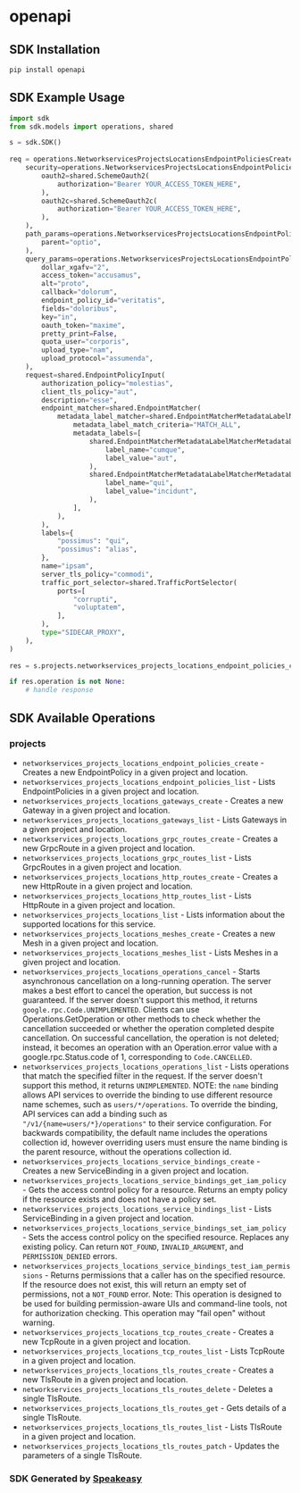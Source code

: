 # openapi

<!-- Start SDK Installation -->
## SDK Installation

```bash
pip install openapi
```
<!-- End SDK Installation -->

## SDK Example Usage
<!-- Start SDK Example Usage -->
```python
import sdk
from sdk.models import operations, shared

s = sdk.SDK()
    
req = operations.NetworkservicesProjectsLocationsEndpointPoliciesCreateRequest(
    security=operations.NetworkservicesProjectsLocationsEndpointPoliciesCreateSecurity(
        oauth2=shared.SchemeOauth2(
            authorization="Bearer YOUR_ACCESS_TOKEN_HERE",
        ),
        oauth2c=shared.SchemeOauth2c(
            authorization="Bearer YOUR_ACCESS_TOKEN_HERE",
        ),
    ),
    path_params=operations.NetworkservicesProjectsLocationsEndpointPoliciesCreatePathParams(
        parent="optio",
    ),
    query_params=operations.NetworkservicesProjectsLocationsEndpointPoliciesCreateQueryParams(
        dollar_xgafv="2",
        access_token="accusamus",
        alt="proto",
        callback="dolorum",
        endpoint_policy_id="veritatis",
        fields="doloribus",
        key="in",
        oauth_token="maxime",
        pretty_print=False,
        quota_user="corporis",
        upload_type="nam",
        upload_protocol="assumenda",
    ),
    request=shared.EndpointPolicyInput(
        authorization_policy="molestias",
        client_tls_policy="aut",
        description="esse",
        endpoint_matcher=shared.EndpointMatcher(
            metadata_label_matcher=shared.EndpointMatcherMetadataLabelMatcher(
                metadata_label_match_criteria="MATCH_ALL",
                metadata_labels=[
                    shared.EndpointMatcherMetadataLabelMatcherMetadataLabels(
                        label_name="cumque",
                        label_value="aut",
                    ),
                    shared.EndpointMatcherMetadataLabelMatcherMetadataLabels(
                        label_name="qui",
                        label_value="incidunt",
                    ),
                ],
            ),
        ),
        labels={
            "possimus": "qui",
            "possimus": "alias",
        },
        name="ipsam",
        server_tls_policy="commodi",
        traffic_port_selector=shared.TrafficPortSelector(
            ports=[
                "corrupti",
                "voluptatem",
            ],
        ),
        type="SIDECAR_PROXY",
    ),
)
    
res = s.projects.networkservices_projects_locations_endpoint_policies_create(req)

if res.operation is not None:
    # handle response
```
<!-- End SDK Example Usage -->

<!-- Start SDK Available Operations -->
## SDK Available Operations

### projects

* `networkservices_projects_locations_endpoint_policies_create` - Creates a new EndpointPolicy in a given project and location.
* `networkservices_projects_locations_endpoint_policies_list` - Lists EndpointPolicies in a given project and location.
* `networkservices_projects_locations_gateways_create` - Creates a new Gateway in a given project and location.
* `networkservices_projects_locations_gateways_list` - Lists Gateways in a given project and location.
* `networkservices_projects_locations_grpc_routes_create` - Creates a new GrpcRoute in a given project and location.
* `networkservices_projects_locations_grpc_routes_list` - Lists GrpcRoutes in a given project and location.
* `networkservices_projects_locations_http_routes_create` - Creates a new HttpRoute in a given project and location.
* `networkservices_projects_locations_http_routes_list` - Lists HttpRoute in a given project and location.
* `networkservices_projects_locations_list` - Lists information about the supported locations for this service.
* `networkservices_projects_locations_meshes_create` - Creates a new Mesh in a given project and location.
* `networkservices_projects_locations_meshes_list` - Lists Meshes in a given project and location.
* `networkservices_projects_locations_operations_cancel` - Starts asynchronous cancellation on a long-running operation. The server makes a best effort to cancel the operation, but success is not guaranteed. If the server doesn't support this method, it returns `google.rpc.Code.UNIMPLEMENTED`. Clients can use Operations.GetOperation or other methods to check whether the cancellation succeeded or whether the operation completed despite cancellation. On successful cancellation, the operation is not deleted; instead, it becomes an operation with an Operation.error value with a google.rpc.Status.code of 1, corresponding to `Code.CANCELLED`.
* `networkservices_projects_locations_operations_list` - Lists operations that match the specified filter in the request. If the server doesn't support this method, it returns `UNIMPLEMENTED`. NOTE: the `name` binding allows API services to override the binding to use different resource name schemes, such as `users/*/operations`. To override the binding, API services can add a binding such as `"/v1/{name=users/*}/operations"` to their service configuration. For backwards compatibility, the default name includes the operations collection id, however overriding users must ensure the name binding is the parent resource, without the operations collection id.
* `networkservices_projects_locations_service_bindings_create` - Creates a new ServiceBinding in a given project and location.
* `networkservices_projects_locations_service_bindings_get_iam_policy` - Gets the access control policy for a resource. Returns an empty policy if the resource exists and does not have a policy set.
* `networkservices_projects_locations_service_bindings_list` - Lists ServiceBinding in a given project and location.
* `networkservices_projects_locations_service_bindings_set_iam_policy` - Sets the access control policy on the specified resource. Replaces any existing policy. Can return `NOT_FOUND`, `INVALID_ARGUMENT`, and `PERMISSION_DENIED` errors.
* `networkservices_projects_locations_service_bindings_test_iam_permissions` - Returns permissions that a caller has on the specified resource. If the resource does not exist, this will return an empty set of permissions, not a `NOT_FOUND` error. Note: This operation is designed to be used for building permission-aware UIs and command-line tools, not for authorization checking. This operation may "fail open" without warning.
* `networkservices_projects_locations_tcp_routes_create` - Creates a new TcpRoute in a given project and location.
* `networkservices_projects_locations_tcp_routes_list` - Lists TcpRoute in a given project and location.
* `networkservices_projects_locations_tls_routes_create` - Creates a new TlsRoute in a given project and location.
* `networkservices_projects_locations_tls_routes_delete` - Deletes a single TlsRoute.
* `networkservices_projects_locations_tls_routes_get` - Gets details of a single TlsRoute.
* `networkservices_projects_locations_tls_routes_list` - Lists TlsRoute in a given project and location.
* `networkservices_projects_locations_tls_routes_patch` - Updates the parameters of a single TlsRoute.

<!-- End SDK Available Operations -->

### SDK Generated by [Speakeasy](https://docs.speakeasyapi.dev/docs/using-speakeasy/client-sdks)
